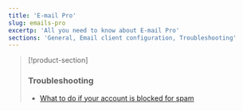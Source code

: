 ```yaml
---
title: 'E-mail Pro'
slug: emails-pro
excertp: 'All you need to know about E-mail Pro'
sections: 'General, Email client configuration, Troubleshooting'
---
```


> [!product-section]
>
> ### Troubleshooting
>
> - [What to do if your account is blocked for spam](https://docs.ovh.com/ie/en/microsoft-collaborative-solutions/blocked-for-spam/)
>